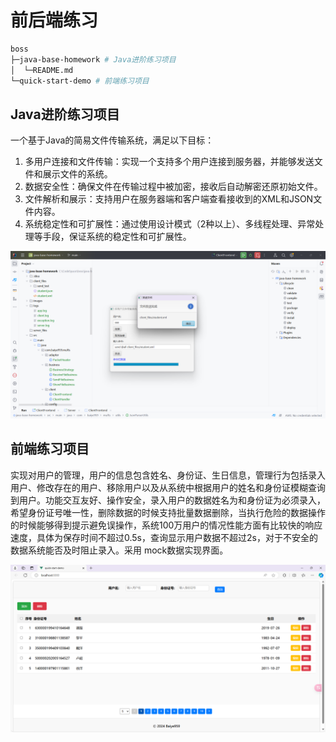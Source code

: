 # 前后端练习
```bash
boss
├─java-base-homework # Java进阶练习项目
│  └─README.md
└─quick-start-demo # 前端练习项目
```

## Java进阶练习项目
一个基于Java的简易文件传输系统，满足以下目标：
1. 多用户连接和文件传输：实现一个支持多个用户连接到服务器，并能够发送文件和展示文件的系统。
2. 数据安全性：确保文件在传输过程中被加密，接收后自动解密还原初始文件。
3. 文件解析和展示：支持用户在服务器端和客户端查看接收到的XML和JSON文件内容。
4. 系统稳定性和可扩展性：通过使用设计模式（2种以上）、多线程处理、异常处理等手段，保证系统的稳定性和可扩展性。

![](/images/java-base-homework.png)

## 前端练习项目
实现对用户的管理，用户的信息包含姓名、身份证、生日信息，管理行为包括录入用户、修改存在的用户、移除用户以及从系统中根据用户的姓名和身份证模糊查询到用户。功能交互友好、操作安全，录入用户的数据姓名为和身份证为必须录入，希望身份证号唯一性，删除数据的时候支持批量数据删除，当执行危险的数据操作的时候能够得到提示避免误操作，系统100万用户的情况性能方面有比较快的响应速度，具体为保存时间不超过0.5s，查询显示用户数据不超过2s，对于不安全的数据系统能否及时阻止录入。采用 mock数据实现界面。

![](/images/quick-start-demo.png)
